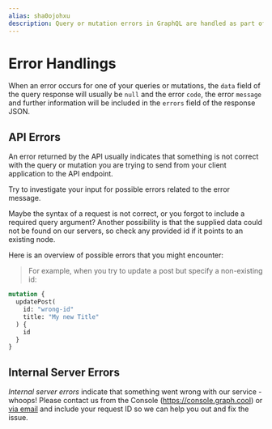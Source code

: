 ```yaml
---
alias: sha0ojohxu
description: Query or mutation errors in GraphQL are handled as part of the query response, where you can find further information to solve them.
---
```


# Error Handlings

When an error occurs for one of your queries or mutations, the `data` field of the query response will usually be `null` and the error `code`, the error `message` and further information will be included in the `errors` field of the response JSON.

## API Errors

An error returned by the API usually indicates that something is not correct with the query or mutation you are trying to send from your client application to the API endpoint.

Try to investigate your input for possible errors related to the error message.

Maybe the syntax of a request is not correct, or you forgot to include a required query argument?
Another possibility is that the supplied data could not be found on our servers, so check any provided id if it points to an existing node.

Here is an overview of possible errors that you might encounter:

<!-- TODO
- new error codes
-->

> For example, when you try to update a post but specify a non-existing id:

```graphql
mutation {
  updatePost(
    id: "wrong-id"
    title: "My new Title"
  ) {
    id
  }
}
```

## Internal Server Errors

_Internal server errors_ indicate that something went wrong with our service - whoops! Please contact us from the Console (https://console.graph.cool) or [via email](mailto:support@graph.cool) and include your request ID so we can help you out and fix the issue.
